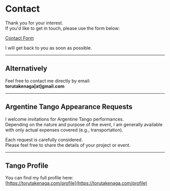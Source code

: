 <link rel="stylesheet" href="/style.css">

# Contact

Thank you for your interest.  
If you'd like to get in touch, please use the form below:

[Contact Form](https://docs.google.com/forms/d/e/1FAIpQLSdIPXna2J1MAZLfDUwUMGxUSdux2mI2KmXaXxK5FaISOck3HQ/viewform?usp=header)

I will get back to you as soon as possible.

---

## Alternatively

Feel free to contact me directly by email:  
**torutakenaga[at]gmail.com**

---

## Argentine Tango Appearance Requests

I welcome invitations for Argentine Tango performances.  
Depending on the nature and purpose of the event, I am generally available with only actual expenses covered (e.g., transportation).

Each request is carefully considered.  
Please feel free to share the details of your project or event.

---

## Tango Profile

You can find my full profile here:  
[https://torutakenaga.com/profile](https://torutakenaga.com/profile)

